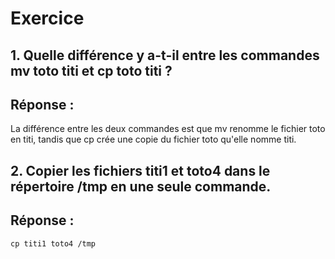 # Exercice

## 1. Quelle différence y a-t-il entre les commandes mv toto titi et cp toto titi ?

## Réponse :

La différence entre les deux commandes est que mv renomme le fichier toto en titi, tandis que cp crée une copie du fichier toto qu'elle nomme titi.


## 2. Copier les fichiers titi1 et toto4 dans le répertoire /tmp en une seule commande.

## Réponse :

```
cp titi1 toto4 /tmp
```
